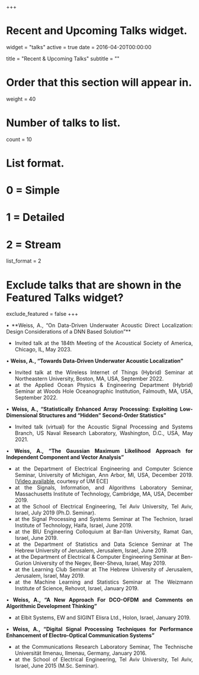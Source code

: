 +++
# Recent and Upcoming Talks widget.
widget = "talks"
active = true
date = 2016-04-20T00:00:00

title = "Recent & Upcoming Talks"
subtitle = ""

# Order that this section will appear in.
weight = 40

# Number of talks to list.
count = 10

# List format.
#   0 = Simple
#   1 = Detailed
#   2 = Stream
list_format = 2

# Exclude talks that are shown in the Featured Talks widget?
exclude_featured = false
+++
<DIV align="justify">
•	**Weiss, A., “On Data-Driven Underwater Acoustic Direct Localization: Design Considerations of a DNN Based Solution”**

* Invited talk at the 184th Meeting of the Acoustical Society of America, Chicago, IL, May 2023.

•	**Weiss, A., “Towards Data-Driven Underwater Acoustic Localization”**

* Invited talk at the Wireless Internet of Things (Hybrid) Seminar at Northeastern University, Boston, MA, USA, September 2022.
* at the Applied Ocean Physics & Engineering Department (Hybrid) Seminar at Woods Hole Oceanographic Institution, Falmouth, MA, USA, September 2022.

•	**Weiss, A., “Statistically Enhanced Array Processing: Exploiting Low-Dimensional Structures and “Hidden” Second-Order Statistics”**

* Invited talk (virtual) for the Acoustic Signal Processing and Systems Branch, US Naval Research Laboratory, Washington, D.C., USA, May 2021.

•	**Weiss, A., “The Gaussian Maximum Likelihood Approach for Independent Component and Vector Analysis”**

* at the Department of Electrical Engineering and Computer Science Seminar, University of Michigan, Ann Arbor, MI, USA, December 2019. [[Video available](http://leccap.engin.umich.edu/leccap/viewer/r/eyGrsl), courtesy of UM ECE]
* at the Signals, Information, and Algorithms Laboratory Seminar, Massachusetts Institute of Technology, Cambridge, MA, USA, December 2019.
* at the School of Electrical Engineering, Tel Aviv University, Tel Aviv, Israel, July 2019 (Ph.D. Seminar).
* at the Signal Processing and Systems Seminar at The Technion, Israel Institute of Technology, Haifa, Israel, June 2019.
* at the BIU Engineering Colloquium at Bar-Ilan University, Ramat Gan, Israel, June 2019.
* at the Department of Statistics and Data Science Seminar at The Hebrew University of Jerusalem, Jerusalem, Israel, June 2019.
* at the Department of Electrical & Computer Engineering Seminar at Ben-Gurion University of the Negev, Beer-Sheva, Israel, May 2019.
* at the Learning Club Seminar at The Hebrew University of Jerusalem, Jerusalem, Israel, May 2019.
* at the Machine Learning and Statistics Seminar at The Weizmann Institute of Science, Rehovot, Israel, January 2019.

•	**Weiss, A., “A New Approach For DCO-OFDM and Comments on Algorithmic Development Thinking”**

* at Elbit Systems, EW and SIGINT Elisra Ltd., Holon, Israel, January 2019.

•	**Weiss, A., “Digital Signal Processing Techniques for Performance Enhancement of Electro-Optical Communication Systems”**

* at the Communications Research Laboratory Seminar, The Technische Universität Ilmenau, Ilmenau, Germany, January 2016.
* at the School of Electrical Engineering, Tel Aviv University, Tel Aviv, Israel, June 2015 (M.Sc. Seminar).
<DIV/>
